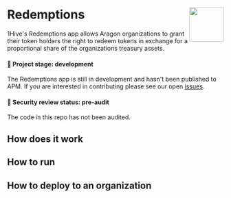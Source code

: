 # Redemptions <img align="right" src="https://github.com/1Hive/website/blob/master/website/static/img/bee.png" height="80px" />

1Hive's Redemptions app allows Aragon organizations to grant their token holders the right to redeem tokens in exchange for a proportional share of the organizations treasury assets.

#### 🐲 Project stage: development
The Redemptions app is still in development and hasn't been published to APM. If you are interested in contributing please see our open [issues](https://github.com/1hive/redemptions/issues).

#### 🚨 Security review status: pre-audit
The code in this repo has not been audited.

## How does it work

## How to run

## How to deploy to an organization  
